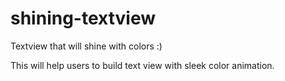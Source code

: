 # shining-textview
Textview that will shine with colors :)

This will help users to build text view with sleek color animation.
